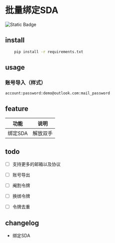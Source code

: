 #  批量绑定SDA

![Static Badge](https://img.shields.io/badge/v3.10.*-blue?style=flat&logo=python&logoColor=white&labelColor=gray)


## install

```bash
    pip install -r requirements.txt
```

## usage

### 账号导入（样式）
```shell
account:password:demo@outlook.com:mail_password
```

## feature

|   功能   |               说明               |
|:------:|:------------------------------:|
| 绑定SDA  |              解放双手              |

## todo

- [ ] 支持更多的邮箱以及协议
- [ ] 账号导出
- [ ] 阉割令牌
- [ ] 换绑令牌
- [ ] 令牌去重


## changelog 

- 绑定SDA

